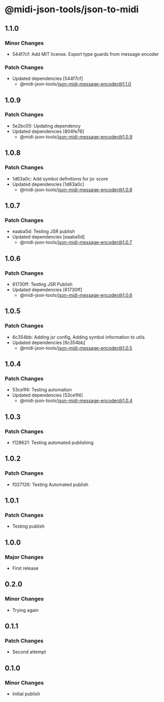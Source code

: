 # @midi-json-tools/json-to-midi

## 1.1.0

### Minor Changes

- 544f7cf: Add MIT license. Export type guards from message encoder

### Patch Changes

- Updated dependencies [544f7cf]
  - @midi-json-tools/json-midi-message-encoder@1.1.0

## 1.0.9

### Patch Changes

- 5e2bc05: Updating dependency
- Updated dependencies [804fe76]
  - @midi-json-tools/json-midi-message-encoder@1.0.9

## 1.0.8

### Patch Changes

- 1d63a0c: Add symbol definitions for jsr score
- Updated dependencies [1d63a0c]
  - @midi-json-tools/json-midi-message-encoder@1.0.8

## 1.0.7

### Patch Changes

- eaaba5d: Testing JSR publish
- Updated dependencies [eaaba5d]
  - @midi-json-tools/json-midi-message-encoder@1.0.7

## 1.0.6

### Patch Changes

- 61730ff: Testing JSR Publish
- Updated dependencies [61730ff]
  - @midi-json-tools/json-midi-message-encoder@1.0.6

## 1.0.5

### Patch Changes

- 6c354bb: Adding jsr config, Adding symbol information to utils
- Updated dependencies [6c354bb]
  - @midi-json-tools/json-midi-message-encoder@1.0.5

## 1.0.4

### Patch Changes

- 53ce1f4: Testing automation
- Updated dependencies [53ce1f4]
  - @midi-json-tools/json-midi-message-encoder@1.0.4

## 1.0.3

### Patch Changes

- f128621: Testing automated publishing

## 1.0.2

### Patch Changes

- f027126: Testing Automated publish

## 1.0.1

### Patch Changes

- Testing publish

## 1.0.0

### Major Changes

- First release

## 0.2.0

### Minor Changes

- Trying again

## 0.1.1

### Patch Changes

- Second attempt

## 0.1.0

### Minor Changes

- Initial publish
